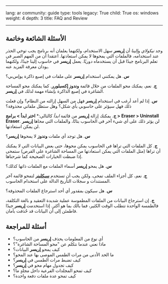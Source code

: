 

---

lang: ar
community: guide
type: tools
legacy: True
child: True
os: windows
weight: 4
depth: 3
title: FAQ and Review

---

## الأسئلة الشائعة وخاتمة ##

وجد *نيكولاي* و*إلينا* أن **إريسر** سهل الاستخدام، ولكنهما يعلمان أنه برنامج يجب توخي الحذر عند استخدامه، فالملفات التي يمحوها لا يمكن استعادتها. اعتقدا أن من المهم الصبر في تعلم البرنامج جيدًا قبل أن يستخدماه دوريًا. يعمل **إريسر** في حاسوب إلينا جيدًا، ولكنهما يودان معرفة المزيد عنه.

<div class="background" markdown="1"> 

**س**. هل يمكنني استخدام **إريسر** على ملفات في إصبع ذاكرة يو‌إس‌بي؟

**ج**. نعم، يمكنك محو الملفات من خلال قائمة **وندوز إكسبلورر**. كما يمكنك محو المساحة الشاغرة في إصبع الذاكرة بإنشاء مهمة لذلك في **إريسر**.

**س**. إذا لم أعد أرغب في استخدام **إريسر** فهل من السهل إزالته من النظام؟ وإن فعلت ذلك فهل سيؤثر على حاسوبي بأي شكل؟ وهل ستظل ملفاتي محذوفة؟

**ج**. يمكنك إزالة **إريسر** من قائمة *ابدأ* كالتالي:* **اختر ابدأ > برامج > Eraser ‏> Uninstall Eraser**. لن يؤثر ذلك على أي شيء آخر في الحاسوب بتاتًا، والملفات التي محاها **إريسر** لن يمكن استعادتها.

**س**. هل توجد أي ملفات **وندوز** لا يمحوها **إريسر**؟ 

**ج**. كل الملفات التي تراها في الحاسوب يمكن محوها، حتى بعض البيانات التي لا يمكنك أن تراها (مثل الملفات التي يمكن استعادتها من المساحة الشاغرة على القرص) ستمحى إذا ضبطت الخيارات الصحيحة كما شرحناها. 

**س**. هل يمحو **إريسر** أسماء الملفات مع الملفات ذاتها كذلك؟ 

**ج**. نعم، كل أجزاء الملف تمحى، ولكن يجب أن تستخدم [**سيكلينر**](/ar/ccleaner) لتمحو قائمة آخر المستندات و سجلات التأريخ الدالة على استخدام الحاسوب. 

**س**. هل سيكون بمقدور أي أحد استرجاع الملفات المحذوفة؟ 

**ج**. إن استرجاع البيانات من الملفات المطموسة عملية شديدة التعقيد و بالغة التكلفة، فالطمسة الواحدة تتطلب الوقت الكثير، فما بالك بما هو أكثر. إذا استخدمت **إريسر** جيدًا فاطمئن إلى أن البيانات قد حُذفت بأمان.

</div>

<a name="5.1"></a>
## أسئلة للمراجعة ##

- أي نوع من المعلومات يحذف **إريسر** من الحاسوب؟ 
- ماذا نعني عندما نتكلم عن "محو المساحة الشاغرة"؟ 
- كيف يمحو **إريسر** البيانات؟ 
- ما الحد الأدنى من مرات الطمس الموصى بها عند المحو؟ 
- كيف تضبط مرات الطمس في **إريسر**؟ 
- كيف تجدول مهام محو في **إريسر**؟ 
- كيف تمحو المجلدات الفرعية داخل مجلدٍ ما؟
- كيف تمحو عدة ملفات دفعة واحدة؟

